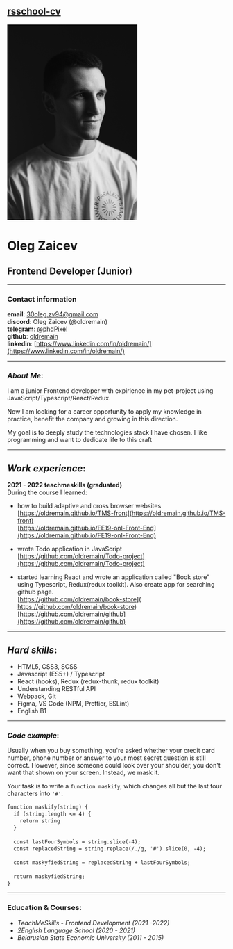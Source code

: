 [rsschool-cv](https://github.com/oldremain/rsschool-cv/blob/gh-pages/cv.md)
-----  
<img src="./avatar.jpg" alt="my profile" width="300" height="450"/>

# Oleg Zaicev  

## Frontend Developer (Junior)
-----

### Contact information
**email**: 30oleg.zv94@gmail.com  
**discord**: Oleg Zaicev (@oldremain)  
**telegram**: [@phdPixel](https://t.me/phdPixel)  
**github**: [oldremain](https://github.com/oldremain?tab=repositories)  
**linkedin**: [https://www.linkedin.com/in/oldremain/](https://www.linkedin.com/in/oldremain/)  

-----

### ***About Me***:  
I am a junior Frontend developer with expirience in my pet-project using JavaScript/Typescript/React/Redux. 

Now I am looking for a career opportunity to apply my knowledge in practice, benefit the company and growing in this direction.  

My goal is to deeply study the technologies stack I have chosen. I like programming and want to dedicate life to this craft

-----

## ***Work experience***:
**2021 - 2022 teachmeskills (graduated)**  
During the course I learned:  
  * how to build adaptive and cross browser  websites  
    [https://oldremain.github.io/TMS-front](https://oldremain.github.io/TMS-front)   
    [https://oldremain.github.io/FE19-onl-Front-End](https://oldremain.github.io/FE19-onl-Front-End)  

  * wrote Todo application in JavaScript  
    [https://github.com/oldremain/Todo-project](https://github.com/oldremain/Todo-project)

  * started learning React and wrote an application called      "Book store" using Typescript, Redux(redux toolkit). Also create app for searching github page.  
    [https://github.com/oldremain/book-store]( https://github.com/oldremain/book-store)  
    [https://github.com/oldremain/github](https://github.com/oldremain/github)

-----
## ***Hard skills***: 
- HTML5, CSS3, SCSS
- Javascript (ES5+) / Typescript
- React (hooks), Redux (redux-thunk, redux toolkit)
- Understanding RESTful API
- Webpack, Git
- Figma, VS Code (NPM, Prettier, ESLint)
- English B1

-----

### ***Code example***: 
Usually when you buy something, you're asked whether your credit card number, phone number or answer to your most secret question is still correct. However, since someone could look over your shoulder, you don't want that shown on your screen. Instead, we mask it.

Your task is to write a `function maskify`, which changes all but the last four characters into `'#'`.  

```
function maskify(string) {
  if (string.length <= 4) {
    return string
  }
  
  const lastFourSymbols = string.slice(-4);
  const replacedString = string.replace(/./g, '#').slice(0, -4);

  const maskyfiedString = replacedString + lastFourSymbols;
  
  return maskyfiedString;
}
```  
-----

### **Education & Courses**: 
 - *TeachMeSkills - Frontend Development (2021 -2022)*
 - *2English Language School (2020 - 2021)*
 - *Belarusian State Economic University (2011 - 2015)*
